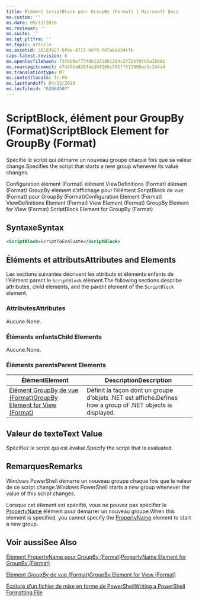 ```yaml
---
title: Élément ScriptBlock pour GroupBy (Format) | Microsoft Docs
ms.custom: ''
ms.date: 09/13/2016
ms.reviewer: ''
ms.suite: ''
ms.tgt_pltfrm: ''
ms.topic: article
ms.assetid: 30183927-6f0e-4717-b6f5-f07a6e134cfb
caps.latest.revision: 6
ms.openlocfilehash: f2f6b9af7740b1231881294c2f32bf97b5a1568b
ms.sourcegitcommit: e7445ba8203da304286c591ff513900ad1c244a4
ms.translationtype: MT
ms.contentlocale: fr-FR
ms.lasthandoff: 04/23/2019
ms.locfileid: "62064507"
---
```

# <a name="scriptblock-element-for-groupby-format"></a><span data-ttu-id="9c054-102">ScriptBlock, élément pour GroupBy (Format)</span><span class="sxs-lookup"><span data-stu-id="9c054-102">ScriptBlock Element for GroupBy (Format)</span></span>

<span data-ttu-id="9c054-103">Spécifie le script qui démarre un nouveau groupe chaque fois que sa valeur change.</span><span class="sxs-lookup"><span data-stu-id="9c054-103">Specifies the script that starts a new group whenever its value changes.</span></span>

<span data-ttu-id="9c054-104">Configuration élément (Format) élément ViewDefinitions (Format) élément (Format) GroupBy élément d’affichage pour l’élément ScriptBlock de vue (Format) pour GroupBy (Format)</span><span class="sxs-lookup"><span data-stu-id="9c054-104">Configuration Element (Format) ViewDefinitions Element (Format) View Element (Format) GroupBy Element for View (Format) ScriptBlock Element for GroupBy (Format)</span></span>

## <a name="syntax"></a><span data-ttu-id="9c054-105">Syntaxe</span><span class="sxs-lookup"><span data-stu-id="9c054-105">Syntax</span></span>

```xml
<ScriptBlock>ScriptToEvaluate</ScriptBlock>
```

## <a name="attributes-and-elements"></a><span data-ttu-id="9c054-106">Éléments et attributs</span><span class="sxs-lookup"><span data-stu-id="9c054-106">Attributes and Elements</span></span>

<span data-ttu-id="9c054-107">Les sections suivantes décrivent les attributs et éléments enfants de l’élément parent le `ScriptBlock` élément.</span><span class="sxs-lookup"><span data-stu-id="9c054-107">The following sections describe attributes, child elements, and the parent element of the `ScriptBlock` element.</span></span>

### <a name="attributes"></a><span data-ttu-id="9c054-108">Attributes</span><span class="sxs-lookup"><span data-stu-id="9c054-108">Attributes</span></span>

<span data-ttu-id="9c054-109">Aucune.</span><span class="sxs-lookup"><span data-stu-id="9c054-109">None.</span></span>

### <a name="child-elements"></a><span data-ttu-id="9c054-110">Éléments enfants</span><span class="sxs-lookup"><span data-stu-id="9c054-110">Child Elements</span></span>

<span data-ttu-id="9c054-111">Aucune.</span><span class="sxs-lookup"><span data-stu-id="9c054-111">None.</span></span>

### <a name="parent-elements"></a><span data-ttu-id="9c054-112">Éléments parents</span><span class="sxs-lookup"><span data-stu-id="9c054-112">Parent Elements</span></span>

|<span data-ttu-id="9c054-113">Élément</span><span class="sxs-lookup"><span data-stu-id="9c054-113">Element</span></span>|<span data-ttu-id="9c054-114">Description</span><span class="sxs-lookup"><span data-stu-id="9c054-114">Description</span></span>|
|-------------|-----------------|
|[<span data-ttu-id="9c054-115">Élément GroupBy de vue (Format)</span><span class="sxs-lookup"><span data-stu-id="9c054-115">GroupBy Element for View (Format)</span></span>](./groupby-element-for-view-format.md)|<span data-ttu-id="9c054-116">Définit la façon dont un groupe d’objets .NET est affiché.</span><span class="sxs-lookup"><span data-stu-id="9c054-116">Defines how a group of .NET objects is displayed.</span></span>|

## <a name="text-value"></a><span data-ttu-id="9c054-117">Valeur de texte</span><span class="sxs-lookup"><span data-stu-id="9c054-117">Text Value</span></span>

<span data-ttu-id="9c054-118">Spécifiez le script qui est évalué.</span><span class="sxs-lookup"><span data-stu-id="9c054-118">Specify the script that is evaluated.</span></span>

## <a name="remarks"></a><span data-ttu-id="9c054-119">Remarques</span><span class="sxs-lookup"><span data-stu-id="9c054-119">Remarks</span></span>

<span data-ttu-id="9c054-120">Windows PowerShell démarre un nouveau groupe chaque fois que la valeur de ce script change.</span><span class="sxs-lookup"><span data-stu-id="9c054-120">Windows PowerShell starts a new group whenever the value of this script changes.</span></span>

<span data-ttu-id="9c054-121">Lorsque cet élément est spécifié, vous ne pouvez pas spécifier le [PropertyName](http://msdn.microsoft.com/en-us/396dede0-039a-4a87-a5ef-3ecabb729676) élément pour démarrer un nouveau groupe.</span><span class="sxs-lookup"><span data-stu-id="9c054-121">When this element is specified, you cannot specify the [PropertyName](http://msdn.microsoft.com/en-us/396dede0-039a-4a87-a5ef-3ecabb729676) element to start a new group.</span></span>

## <a name="see-also"></a><span data-ttu-id="9c054-122">Voir aussi</span><span class="sxs-lookup"><span data-stu-id="9c054-122">See Also</span></span>

[<span data-ttu-id="9c054-123">Élément PropertyName pour GroupBy (Format)</span><span class="sxs-lookup"><span data-stu-id="9c054-123">PropertyName Element for GroupBy (Format)</span></span>](./propertyname-element-for-groupby-format.md)

[<span data-ttu-id="9c054-124">Élément GroupBy de vue (Format)</span><span class="sxs-lookup"><span data-stu-id="9c054-124">GroupBy Element for View (Format)</span></span>](./groupby-element-for-view-format.md)

[<span data-ttu-id="9c054-125">Écriture d’un fichier de mise en forme de PowerShell</span><span class="sxs-lookup"><span data-stu-id="9c054-125">Writing a PowerShell Formatting File</span></span>](./writing-a-powershell-formatting-file.md)
